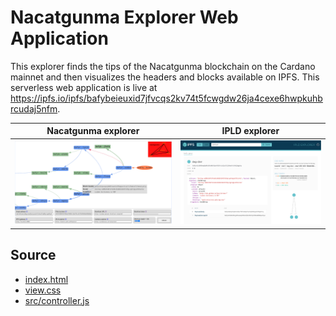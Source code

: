 # Nacatgunma Explorer Web Application

This explorer finds the tips of the Nacatgunma blockchain on the Cardano mainnet and then visualizes the headers and blocks available on IPFS. This serverless web application is live at https://ipfs.io/ipfs/bafybeieuxid7jfvcqs2kv74t5fcwgdw26ja4cexe6hwpkuhbrcudaj5nfm.

| Nacatgunma explorer                                           | IPLD explorer                                           |
|---------------------------------------------------------------|---------------------------------------------------------|
| ![Screenshot of Nacatgunma explorer](webapp-screenshot-1.png) | ![Screenshot of IPLD explorer](webapp-screenshot-2.png) |


## Source

- [index.html](index.html)
- [view.css](view.css)
- [src/controller.js](src/controller.js)
